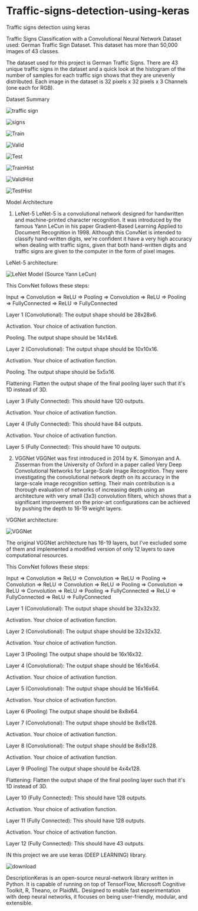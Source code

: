 # Traffic-signs-detection-using-keras
Traffic signs detection using keras

Traffic Signs Classification with a Convolutional Neural Network
Dataset used: German Traffic Sign Dataset. This dataset has more than 50,000 images of 43 classes.

The dataset used for this project is German Traffic Signs. There are 43 unique traffic signs in the dataset and a quick look at the histogram of the number of samples for each traffic sign shows that they are unevenly distributed. Each image in the dataset is 32 pixels x 32 pixels x 3 Channels (one each for RGB).

Dataset Summary

![traffic sign](https://user-images.githubusercontent.com/68801296/89261509-cf7a2000-d64b-11ea-8857-ad86241a572d.png)


![signs](https://user-images.githubusercontent.com/68801296/89261689-1c5df680-d64c-11ea-81a2-eff7bc779ab5.png)

![Train](https://user-images.githubusercontent.com/68801296/89262067-bd4cb180-d64c-11ea-8d45-782ae8dc74dc.png)

![Valid](https://user-images.githubusercontent.com/68801296/89262086-c5a4ec80-d64c-11ea-8b41-aa141a573cce.png)

![Test](https://user-images.githubusercontent.com/68801296/89262105-cccbfa80-d64c-11ea-8663-3943aa0ba30b.png)

![TrainHist](https://user-images.githubusercontent.com/68801296/89262271-00a72000-d64d-11ea-8ae3-c48871012079.png)


![ValidHist](https://user-images.githubusercontent.com/68801296/89262322-11f02c80-d64d-11ea-95eb-3d478e129cee.png)


![TestHist](https://user-images.githubusercontent.com/68801296/89262341-16b4e080-d64d-11ea-8ec6-7cd8da1fb278.png)

Model Architecture

1. LeNet-5
LeNet-5 is a convolutional network designed for handwritten and machine-printed character recognition. It was introduced by the famous Yann LeCun in his paper Gradient-Based Learning Applied to Document Recognition in 1998. Although this ConvNet is intended to classify hand-written digits, we're confident it have a very high accuracy when dealing with traffic signs, given that both hand-written digits and traffic signs are given to the computer in the form of pixel images.

LeNet-5 architecture:

![LeNet Model (Source Yann LeCun)](https://user-images.githubusercontent.com/68801296/89262516-554a9b00-d64d-11ea-8c2c-0b293d7c10ac.png)

This ConvNet follows these steps:

Input => Convolution => ReLU => Pooling => Convolution => ReLU => Pooling => FullyConnected => ReLU => FullyConnected

Layer 1 (Convolutional): The output shape should be 28x28x6.

Activation. Your choice of activation function.

Pooling. The output shape should be 14x14x6.

Layer 2 (Convolutional): The output shape should be 10x10x16.

Activation. Your choice of activation function.

Pooling. The output shape should be 5x5x16.

Flattening: Flatten the output shape of the final pooling layer such that it's 1D instead of 3D.

Layer 3 (Fully Connected): This should have 120 outputs.

Activation. Your choice of activation function.

Layer 4 (Fully Connected): This should have 84 outputs.

Activation. Your choice of activation function.

Layer 5 (Fully Connected): This should have 10 outputs.

2. VGGNet
VGGNet was first introduced in 2014 by K. Simonyan and A. Zisserman from the University of Oxford in a paper called Very Deep Convolutional Networks for Large-Scale Image Recognition. They were investigating the convolutional network depth on its accuracy in the large-scale image recognition setting. Their main contribution is a thorough evaluation of networks of increasing depth using an architecture with very small (3x3) convolution filters, which shows that a significant improvement on the prior-art configurations can be achieved by pushing the depth to 16-19 weight layers.

VGGNet architecture:

![VGGNet](https://user-images.githubusercontent.com/68801296/89262689-92af2880-d64d-11ea-9054-bee2b4323037.png)

The original VGGNet architecture has 16-19 layers, but I've excluded some of them and implemented a modified version of only 12 layers to save computational resources.

This ConvNet follows these steps:

Input => Convolution => ReLU => Convolution => ReLU => Pooling => Convolution => ReLU => Convolution => ReLU => Pooling => Convolution => ReLU => Convolution => ReLU => Pooling => FullyConnected => ReLU => FullyConnected => ReLU => FullyConnected

Layer 1 (Convolutional): The output shape should be 32x32x32.

Activation. Your choice of activation function.

Layer 2 (Convolutional): The output shape should be 32x32x32.

Activation. Your choice of activation function.

Layer 3 (Pooling) The output shape should be 16x16x32.

Layer 4 (Convolutional): The output shape should be 16x16x64.

Activation. Your choice of activation function.

Layer 5 (Convolutional): The output shape should be 16x16x64.

Activation. Your choice of activation function.

Layer 6 (Pooling) The output shape should be 8x8x64.

Layer 7 (Convolutional): The output shape should be 8x8x128.

Activation. Your choice of activation function.

Layer 8 (Convolutional): The output shape should be 8x8x128.

Activation. Your choice of activation function.

Layer 9 (Pooling) The output shape should be 4x4x128.

Flattening: Flatten the output shape of the final pooling layer such that it's 1D instead of 3D.

Layer 10 (Fully Connected): This should have 128 outputs.

Activation. Your choice of activation function.

Layer 11 (Fully Connected): This should have 128 outputs.

Activation. Your choice of activation function.

Layer 12 (Fully Connected): This should have 43 outputs.

IN this project we are use keras (DEEP LEARNING) library.

![download](https://user-images.githubusercontent.com/68801296/89263006-24b73100-d64e-11ea-87cb-e07c1e62f155.png)


DescriptionKeras is an open-source neural-network library written in Python. It is capable of running on top of TensorFlow, Microsoft Cognitive Toolkit, R, Theano, or PlaidML. Designed to enable fast experimentation with deep neural networks, it focuses on being user-friendly, modular, and extensible.



